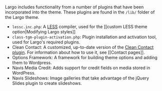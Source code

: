 Largo includes functionality from a number of plugins that have been incorporated into the theme. These plugins are found in the `/lib/` folder of the Largo theme.

- `lessc.inc.php`: A [LESS](http://lesscss.org) compiler, used for the [[custom LESS theme option|Modifying Largo styles]]
- `class-tgm-plugin-activation.php`: Plugin installation and activation tool, used for Largo's required plugins. 
- Clean Contact: A customized, up-to-date version of the [Clean Contact plugin](http://wordpress.org/plugins/clean-contact/). For information about how to use it, see [[Contact pages]].
- Options Framework: A framework for building theme options and adding them to Wordpress. 
- Navis Media Credit: Adds support for credit fields on media stored in WordPress. 
- Navis Slideshows: Image galleries that take advantage of the jQuery Slides plugin to create slideshows. 
